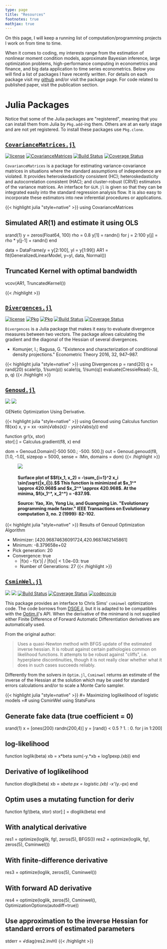 ```yaml
---
type: page
title: "Resources"
footnotes: true
mathjax: true
---
```


On this page, I will keep a running list of computation/programming projects I work on from time to time.

When it comes to coding, my interests range from the estimation of nonlinear moment condition models, approximate Bayesian inference, large optimization problems, high-performance computing in econometrics and finance, and big data application to time series econometrics. Below you will find a list of packages I have recently written. For details on each package visit my [github](http://github.com/gragusa) and/or visit the package page. For code related to published paper, visit the publication section.



# Julia Packages

Notice that some of the Julia packages are "registered", meaning that you can install them from Julia by `Pkg.add`-ing them. Others are at an early stage and are not yet registered. To install these packages use `Pkg.clone`.

## [`CovarianceMatrices.jl`](http:://github.com/gragusa/CovarianceMatrices.jl)

[![license](https://img.shields.io/badge/license-MIT-blue.svg)](https://raw.githubusercontent.com/gragusa/CovarianceMatrices.jl/master/LICENSE.md)  [![CovarianceMatrices](http://pkg.julialang.org/badges/CovarianceMatrices_0.5.svg)](http://pkg.julialang.org/?pkg=CovarianceMatrices&ver=0.5) [![Build Status](https://travis-ci.org/gragusa/CovarianceMatrices.jl.svg?branch=master)](https://travis-ci.org/gragusa/CovarianceMatrices.jl) [![Coverage Status](https://coveralls.io/repos/gragusa/CovarianceMatrices.jl/badge.svg?branch=master&service=github)](https://coveralls.io/github/gragusa/CovarianceMatrices.jl?branch=master)

`CovarianceMatrices` is a package for estimating variance-covariance matrices in situations where the standard assumptions of independence are violated. It provides heteroskedasticity consistent (HC); heteroskedasticity and autocorrelation consistent (HAC); and cluster-robust (CRVE) estimators of the variance matrices. An interface for `GLM.jl` is given so that they can be integrated easily into the standard regression analysis flow. It is also easy to incorporate these estimators into new inferential procedures or applications.


{{< highlight julia "style=native" >}}
using CovarianceMatrices
## Simulated AR(1) and estimate it using OLS
srand(1)
y = zeros(Float64, 100)
rho = 0.8
y[1] = randn()
for j = 2:100
  y[j] = rho * y[j-1] + randn()
end

data = DataFrame(y = y[2:100], yl = y[1:99])
AR1  = fit(GeneralizedLinearModel, y~yl, data, Normal())

## Truncated Kernel with optimal bandwidth
vcov(AR1, TruncatedKernel())

{{< /highlight >}}


## [`Divergences.jl`](http://github.com/gragusa/Divergences.jl)
[![license](https://img.shields.io/badge/license-MIT-blue.svg)](https://raw.githubusercontent.com/gragusa/Divergences.jl/master/LICENSE.md) [![Pkg](http://pkg.julialang.org/badges/Divergences_0.5.svg)](http://pkg.julialang.org/detail/Divergences.html) [![Pkg](http://pkg.julialang.org/badges/Divergences_0.6.svg)](http://pkg.julialang.org/detail/Divergences.html) [![Build Status](https://travis-ci.org/gragusa/Divergences.jl.svg?branch=master)](https://travis-ci.org/gragusa/Divergences.jl) [![Coverage Status](https://coveralls.io/repos/github/gragusa/Divergences.jl/badge.svg?branch=master)](https://coveralls.io/github/gragusa/Divergences.jl?branch=master)

`Divergences` is a Julia package that makes it easy to evaluate divergence measures between two vectors. The package allows calculating the gradient and the diagonal of the Hessian of several divergences.

- Komunjer, I.; Ragusa, G. "Existence and characterization of conditional density projections." Econometric Theory 2016, 32, 947–987.

<!--
A divergence between two vectors of probabilities; $p := (p\_1, p\_2,\ldots,p\_n)$ and $q := (q\_1, q\_2,\ldots,q\_n)$ is defined as
$$ D(p,q)= \sum\_{i=1}^{n} \phi \left(\frac{p\_{i}}{q\_{i}}\right)p\_{i} $$ where $\phi$ is function that satisfies the following:

1. is twice continuously differentiable on `$ (0, +\infty) $`;
2. is strictly convex on $(0, +\infty)$;
3. $\phi(1) = \phi'(1) = 0$;
4. $\lim\_{u->0^+} \phi'(u) < 0$;
5. $\lim\_{u->+\infty} \phi'(u) > 0$.

An very general family of divergences is the Cressie-Read family[^1]. The class is indexed by a real parameter $\alpha$ and it is defined as
<div>
$$
\phi\_{\alpha}(u)=\begin{cases}
\frac{u^{\alpha+1}-1}{a(a+1)}-\frac{1}{a}u+\frac{1}{a} \& u>0 \\\\[2ex]
\frac{1}{a+1} \& u=0
\end{cases}.
$$
</div>

The package defines a `Divergence` type with the following suptypes:

* Kullback-Leibler divergence `KullbackLeibler`
* Chi-square distance `ChiSquared`
* Reverse Kullback-Leibler divergence `ReverseKullbackLeibler`
* Cressie-Read divergences `CressieRead`

These divergences differ from the equivalent ones defined in the `Distances` package because they are normalized. Also, the package provides methods for calculating their gradient and the (diagonal elements of the) Hessian matrix.

The constructors for the types above are straightforward
```julia
KullbackLeibler()
ChiSqaured()
ReverseKullbackLeibler()
```
The constructor for `CressieRead` is
```julia
CR(::Real)
```
The Hellinger divergence is obtained by `CR(-1/2)`. For a certain value of `alpha`, `CressieRead` correspond to a divergence that has a specific type defined. For instance `CR(1)` is equivalent to `ChiSquared` although the underlying code for evaluation and calculation of the gradient and Hessian are different. -->

{{< highlight julia "style=native" >}}
using Divergences
p = rand(20)
q = rand(20)
scale!(p, 1/sum(p))
scale!(q, 1/sum(q))
evaluate(CressieRead(-.5), p, q)
{{< /highlight >}}


## [`Genoud.jl`](http://github.org/gragusa/Genoud.jl)
[![](https://img.shields.io/badge/license-GPL3.0+-blue.svg)](https://raw.githubusercontent.com/gragusa/Genoud.jl/master/LICENSE.md) [![](https://img.shields.io/badge/Julia-unregistered-red.svg)](code/)

GENetic Optimization Using Derivative.

<div class="units-row">

<div class="unit-65">


{{< highlight julia "style=native" >}}
using Genoud
using Calculus
function f8(xx)
    x, y = xx
    -x*sin(√abs(x)) - y*sin(√abs(y))
end

function gr!(x, stor)  
    stor[:] = Calculus.gradient(f8, x)
end

dom = Genoud.Domain([-500  500.;
                     -500. 500.])
out = Genoud.genoud(f8, [1.0, -1.0],
                    sizepop = 5000,
                    sense = :Min,
                    domains = dom)
{{< /highlight >}}

</div>

<div class="unit-35">

<figure>
    <img src="fig/f8.png"  />
    <figcaption>
        <h4>Surface plot of $$f(x_1, x_2) = -\sum_{i=1}^2 x_i \sin(\sqrt{|x_i|}).$$ This function is minimized at $x_1^*  \approx 420.968$ and $x_2^* \approx 420.968$. At the minima, $f(x_1^*, x_2^*) = -837.9$.
        <p></p>
        Source: Yao, Xin, Yong Liu, and Guangming Lin. "Evolutionary programming made faster." IEEE Transactions on Evolutionary computation 3, no. 2 (1999): 82-102.</h4>
    </figcaption>
</figure>


</div>
</div>

{{< highlight julia "style=native" >}}
Results of Genoud Optimization Algorithm
 * Minimizer: [420.96874636091724,420.9687462145861]
 * Minimum: -8.379658e+02
 * Pick generation: 20
 * Convergence: true
   * |f(x) - f(x')| / |f(x)| < 1.0e-03: true
   * Number of Generations: 27
{{< /highlight >}}


## [`CsminWel.jl`](http://github.org/gragusa/CsminWel.jl)
[![](https://img.shields.io/badge/license-BSD3-blue.svg)](https://raw.githubusercontent.com/gragusa/CsminWel.jl/master/LICENSE.md)  [![](https://img.shields.io/badge/Julia-unregistered-red.svg)](code/) [![Build Status](https://travis-ci.org/gragusa/CsminWel.jl.svg?branch=master)](https://travis-ci.org/gragusa/CsminWel.jl) [![Coverage Status](https://coveralls.io/repos/gragusa/CsminWel.jl/badge.svg?branch=master&service=github)](https://coveralls.io/github/gragusa/CsminWel.jl?branch=master) [![codecov.io](http://codecov.io/github/gragusa/CsminWel.jl/coverage.svg?branch=master)](http://codecov.io/github/gragusa/CsminWel.jl?branch=master)


This package provides an interface to Chris Sims' `csminwel` optimization code. The code borrows from [DSGE.jl](https://github.com/FRBNY-DSGE/DSGE.jl), but it is adapted to be compatibles with the [Optim.jl](https://github.com/JuliaOpt/Optim.jl)'s API. When the derivative of the minimand is not supplied either Finite Difference of Forward Automatic Differentiation derivatives are automatically used.


From the original author:
> Uses a quasi-Newton method with BFGS update of the estimated inverse hessian. It is robust against certain pathologies common on likelihood functions. It attempts to be robust against "cliffs", i.e. hyperplane discontinuities, though it is not really clear whether what it does in such cases succeeds reliably.

Differently from the solvers in `Optim.jl`, `Csminwel` returns an estimate of the inverse of the Hessian at the solution which may be used for standard errors calculations and/or to scale a Monte Carlo sampler.

{{< highlight julia "style=native" >}}
#=
Maximizing loglikelihood of logistic models
=#
using CsminWel
using StatsFuns
## Generate fake data (true coefficient = 0)
srand(1)
x = [ones(200) randn(200,4)]
y = [rand() < 0.5 ? 1. : 0. for j in 1:200]

## log-likelihood
function loglik(beta)
    xb = x*beta
    sum(-y.*xb + log1pexp.(xb))
end

## Derivative of loglikelihood
function dloglik(beta)
    xb = x*beta
    px = logistic.(xb)
    -x'*(y.-px)
end

## Optim uses a mutating function for deriv
function fg!(beta, stor)
    stor[:] = dloglik(beta)
end

## With analytical derivative
res1 = optimize(loglik, fg!, zeros(5), BFGS())
res2 = optimize(loglik, fg!, zeros(5), Csminwel())

## With finite-difference derivative
res3 = optimize(loglik, zeros(5), Csminwel())

## With forward AD derivative
res4 = optimize(loglik, zeros(5), Csminwel(), OptimizationOptions(autodiff=true))

## Use approximation to the inverse Hessian for standard errors of estimated parameters
stderr = √diag(res2.invH)
{{< /highlight >}}



[^1]: Cressie, Noel, and Timothy RC Read. "Multinomial goodness-of-fit tests." Journal of the Royal Statistical Society. Series B (Methodological) (1984): 440-464.
